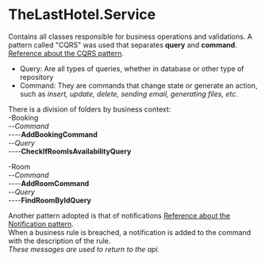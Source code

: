 # TheLastHotel.Service
Contains all classes responsible for business operations and validations.
A pattern called "CQRS" was used that separates **query** and **command**. [Reference about the CQRS pattern](https://martinfowler.com/bliki/CQRS.html).
* Query: Are all types of queries, whether in database or other type of repository
* Command: They are commands that change state or generate an action, such as *insert, update, delete, sending email, generating files, etc*.   

There is a division of folders by business context:  
-Booking  
--*Command*  
----**AddBookingCommand**  
--*Query*  
----**CheckIfRoomIsAvailabilityQuery**  
  
-Room  
--*Command*  
----**AddRoomCommand**  
--*Query*  
----**FindRoomByIdQuery**   
    
    
Another pattern adopted is that of notifications [Reference about the Notification pattern](https://www.martinfowler.com/eaaDev/Notification.html).    
When a business rule is breached, a notification is added to the command with the description of the rule.   
*These messages are used to return to the api.*

  

